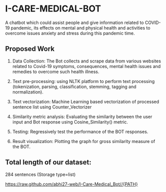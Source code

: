 # I-CARE-MEDICAL-BOT
A chatbot which could assist people and give information related to COVID-19 pandemic, its effects on mental and physical health and activities to overcome issues anxiety and stress during this pandemic time.

## Proposed Work
1. Data Collection: The Bot collects and scrape data from various websites related to Covid-19 symptoms, consequences, mental health issues and remedies to overcome such health illness.

2. Text pre-processing: using NLTK platform to perform text processing (tokenization, parsing, classification, stemming, tagging and normalization).

3. Text vectorization: Machine Learning based vectorization of processed sentence list using Counter_Vectorizer

4. Similarity metric analysis: Evaluating the similarity between the user input and Bot response using Cosine_Similarity() metric. 

5. Testing: Regressively test the performance of the BOT responses.

6. Result visualization: Plotting the graph for gross similarity measure of the BOT.

## Total length of our dataset: 
284 sentences (Storage type=list)

https://raw.github.com/abhi27-web/I-Care-Medical_Bot//{PATH}



